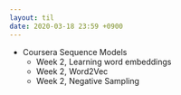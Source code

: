 ```yaml
---
layout: til
date: 2020-03-18 23:59 +0900
---
```


* Coursera Sequence Models
  * Week 2,  Learning word embeddings
  * Week 2, Word2Vec
  * Week 2, Negative Sampling

